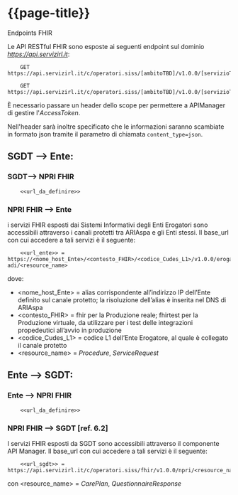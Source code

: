 # {{page-title}}

Endpoints FHIR

Le API RESTful FHIR sono esposte ai seguenti endpoint sul dominio <em>https://api.servizirl.it</em>:

        GET https://api.servizirl.it/c/operatori.siss/[ambitoTBD]/v1.0.0/[servizioTBD]/CarePlan

        GET https://api.servizirl.it/c/operatori.siss/[ambitoTBD]/v1.0.0/[servizioTBD]/QuestionnaireResponse

È necessario passare un header dello scope per permettere a APIManager di gestire l'_AccessToken_.

Nell'header sarà inoltre specificato che le informazioni saranno scambiate in formato json tramite il parametro di chiamata <code>content_type=json</code>.


## SGDT --> Ente:

### SGDT--> NPRI FHIR

        <<url_da_definire>>

### NPRI FHIR --> Ente
i servizi FHIR esposti dai Sistemi Informativi degli Enti Erogatori sono accessibili attraverso i canali protetti tra ARIAspa e gli Enti stessi.
Il base_url con cui accedere a tali servizi è il seguente:

        <<url_ente>> = https://<nome_host_Ente>/<contesto_FHIR>/<codice_Cudes_L1>/v1.0.0/erogazione-adi/<resource_name>

dove:
- <nome_host_Ente> = alias corrispondente all’indirizzo IP dell’Ente definito sul canale protetto; la risoluzione dell’alias è inserita nel DNS di ARIAspa
- <contesto_FHIR> = fhir per la Produzione reale; fhirtest per la Produzione virtuale, da utilizzare per i test delle integrazioni propedeutici all’avvio in produzione
- <codice_Cudes_L1> = codice L1 dell’Ente Erogatore, al quale è collegato il canale protetto
- <resource_name> = _Procedure_, _ServiceRequest_

## Ente --> SGDT:

### Ente --> NPRI FHIR

        <<url_da_definire>>

### NPRI FHIR --> SGDT [ref. 6.2]
I servizi FHIR esposti da SGDT sono accessibili attraverso il componente API Manager.
Il base_url con cui accedere a tali servizi è il seguente:

        <<url_sgdt>> = https://api.servizirl.it/c/operatori.siss/fhir/v1.0.0/npri/<resource_name> 

con <resource_name> = _CarePlan_, _QuestionnaireResponse_